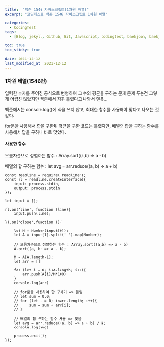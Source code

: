 ```yaml
---
title:  "백준 1546 자바스크립트(1차원 배열)"
excerpt: "코딩테스트 백준 1546 자바스크립트 1차원 배열"

categories:
  - CodingTest
tags:
  - [Blog, jekyll, Github, Git, Javascript, codingtest, baekjoon, baekjoon 1546 ]

toc: true
toc_sticky: true
 
date: 2021-12-12
last_modified_at: 2021-12-12
---
```


### 1차원 배열(1546번)
입력한 숫자를 주어진 공식으로 변형하여 그 수의 평균을 구하는 문제
문제 푸는건 그렇게 어렵진 않았지만 백준에서 자꾸 틀렸다고 나와서 멘붕...

백준에서는 console.log()에 식을 쓰지 않고, 최대한 함수를 사용해야 맞다고 나오는 것 같다.

for문을 사용해서 합을 구한뒤 평균을 구한 코드는 틀렸지만, 배열의 합을 구하는 함수를 사용해서 답을 구하니 바로 맞았다.

#### 사용한 함수
오름차순으로 정렬하는 함수 : Array.sort((a,b) => a - b)

배열의 합 구하는 함수 : let avg = arr.reduce((a, b) => a + b)
```
const readline = require('readline');
const rl = readline.createInterface({
    input: process.stdin,
    output: process.stdin
});

let input = [];

rl.on('line', function (line){
    input.push(line);

}).on('close',function (){

    let N = Number(input[0]);
    let A = input[1].split(' ').map(Number);

    // 오름차순으로 정렬하는 함수 : Array.sort((a,b) => a - b)
    A.sort((a, b) => a - b);

    M = A[A.length-1];
    let arr = []

    for (let i = 0; i<A.length; i++){
        arr.push(A[i]/M*100)
    }
    console.log(arr)

    // for문을 사용하여 합 구하기 => 틀림
    // let sum = 0.0;
    // for (let i = 0; i<arr.length; i++){
    //     sum = sum + arr[i];
    // }

    // 배열의 합 구하는 함수 사용 => 맞음
    let avg = arr.reduce((a, b) => a + b) / N;
    console.log(avg)

    process.exit();
});
```